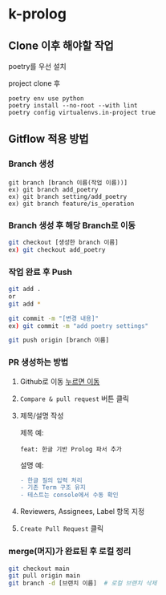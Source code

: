 # k-prolog

## Clone 이후 해야할 작업

poetry를 우선 설치

project clone 후

``` shell
poetry env use python
poetry install --no-root --with lint
poetry config virtualenvs.in-project true
```

## Gitflow 적용 방법

### Branch 생성

``` shell
git branch [branch 이름(작업 이름))]
ex) git branch add_poetry
ex) git branch setting/add_poetry
ex) git branch feature/is_operation
```

### Branch 생성 후 해당 Branch로 이동

```bash
git checkout [생성한 branch 이름]
ex) git checkout add_poetry
```

### 작업 완료 후 Push

```bash
git add . 
or 
git add *

git commit -m "[변경 내용]"
ex) git commit -m "add poetry settings"

git push origin [branch 이름]
```

### PR 생성하는 방법
1. Github로 이동 [누르면 이동](https://github.com/yonghun8343/k-prolog#)
2. `Compare & pull request` 버튼 클릭
3. 제목/설명 작성

    제목 예:  

    ```text
    feat: 한글 기반 Prolog 파서 추가
    ```

    설명 예:  

    ```diff
    - 한글 질의 입력 처리
    - 기존 Term 구조 유지
    - 테스트는 console에서 수동 확인
    ```
4. Reviewers, Assignees, Label 항목 지정
5. `Create Pull Request` 클릭

### merge(머지)가 완료된 후 로컬 정리

```bash
git checkout main
git pull origin main
git branch -d [브랜치 이름]  # 로컬 브랜치 삭제
```

